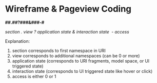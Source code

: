 # Wireframe &amp; Pageview Coding


__##.##?###&###-#__

_section . view ? application state & interaction state  - access_

Explanation:

1. section corresponds to first namespace in URI
2. view corresponds to additional namespaces (can be 0 or more)
3. application state (corresponds to URI fragments, model space, or UI triggered state)
4. interaction state (corresponds to UI triggered state like hover or click)
5. access is either 0 or 1